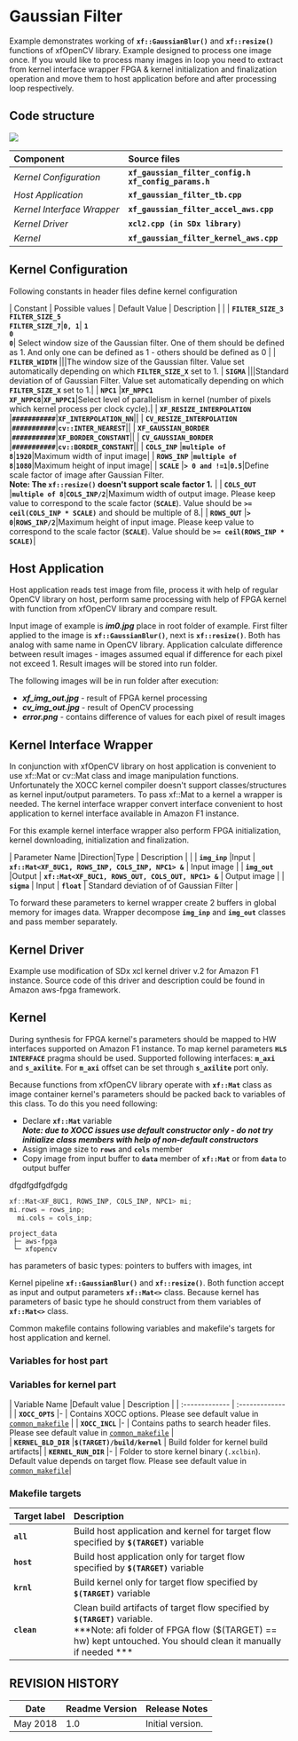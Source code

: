 # Gaussian Filter #

Example demonstrates working of **`xf::GaussianBlur()`** and **`xf::resize()`** functions of xfOpenCV library. Example designed to process one image once. If you would like to process many images in loop you need to extract from kernel interface wrapper FPGA & kernel initialization and finalization operation and move them to host application before and after processing loop respectively.

## Code structure ##

![](./../Code_Structure.png)

| Component | Source files |
| :--- | :--- |
| *Kernel&nbsp;Configuration*          |**`xf_gaussian_filter_config.h`**<br/>**`xf_config_params.h`**|
| *Host&nbsp;Application*              |**`xf_gaussian_filter_tb.cpp`**|
| *Kernel&nbsp;Interface&nbsp;Wrapper* |**`xf_gaussian_filter_accel_aws.cpp`**|
| *Kernel&nbsp;Driver*                 |**`xcl2.cpp (in SDx library)`**|
| *Kernel*                             |**`xf_gaussian_filter_kernel_aws.cpp`**|

## Kernel Configuration #

Following constants in header files define kernel configuration

| Constant | Possible values | Default Value | Description |
|
| **`FILTER_SIZE_3`**<br/>**`FILTER_SIZE_5`**<br/>**`FILTER_SIZE_7`**|**`0, 1`**| **`1`**<br/>**`0`**<br/>**`0`**| Select window size of the Gaussian filter. One of them should be defined as 1. And only one can be defined as 1 - others should be defined as 0 |
| **`FILTER_WIDTH`**            |||The window size of the Gaussian filter. Value set automatically depending on which **`FILTER_SIZE_X`** set to 1. 
| **`SIGMA`**                   |||Standard deviation of of Gaussian Filter. Value set automatically depending on which **`FILTER_SIZE_X`** set to 1.|
| **`NPC1`**                    |**`XF_NPPC1`**<br/>**`XF_NPPC8`**|**`XF_NPPC1`**|Select level of parallelism in kernel (number of pixels which kernel process per clock cycle).|
| **`XF_RESIZE_INTERPOLATION`** |**`###########`**|**`XF_INTERPOLATION_NN`**||
| **`CV_RESIZE_INTERPOLATION`** |**`###########`**|**`cv::INTER_NEAREST`**||
| **`XF_GAUSSIAN_BORDER`**      |**`###########`**|**`XF_BORDER_CONSTANT`**||
| **`CV_GAUSSIAN_BORDER`**      |**`###########`**|**`cv::BORDER_CONSTANT`**||
| **`COLS_INP`**                |**`multiple of 8`**|**`1920`**|Maximum width  of input image|
| **`ROWS_INP`**                |**`multiple of 8`**|**`1080`**|Maximum height of input image|
| **`SCALE`**                   |**`> 0 and !=1`**|**`0.5`**|Define scale factor of image after Gaussian Filter.<br/>**Note: The **`xf::resize()`** doesn't support scale factor 1.**  |
| **`COLS_OUT`**                |**`multiple of 8`**|**`COLS_INP/2`**|Maximum width of output image. Please keep value to correspond to the scale factor (**`SCALE`**). Value should be **`>= ceil(COLS_INP * SCALE)`** and should be multiple of 8.|
| **`ROWS_OUT`**                |**`> 0`**|**`ROWS_INP/2`**|Maximum height of input image. Please keep value to correspond to the scale factor (**`SCALE`**). Value should be **`>= ceil(ROWS_INP * SCALE)`**|

## Host Application ##
Host application reads test image from file, process it with help of regular OpenCV library on host, perform same processing with help of FPGA kernel with function from xfOpenCV library and compare result.

Input image of example is ***im0.jpg*** place in root folder of example. First filter applied to the image is **`xf::GaussianBlur()`**, next is **`xf::resize()`**. Both has analog with same name in OpenCV library. Application calculate difference between result images - images assumed equal if difference for each pixel not exceed 1. Result images will be stored into run folder. 

The following images will be in run folder after execution:

- ***xf_img_out.jpg*** - result of FPGA kernel processing
- ***cv_img_out.jpg*** - result of OpenCV processing
- ***error.png*** - contains difference of values for each pixel of result images


## Kernel Interface Wrapper ##

In conjunction with xfOpenCV library on host application is convenient to use xf::Mat or cv::Mat class and image manipulation functions. Unfortunately the XOCC kernel compiler doesn't support classes/structures as kernel input/output parameters. To pass xf::Mat to a kernel a wrapper is needed. The kernel interface wrapper convert interface convenient to host application to kernel interface available in Amazon F1 instance.

For this example kernel interface wrapper also perform FPGA initialization, kernel downloading, initialization and finalization.


| Parameter&nbsp;Name |Direction|Type | Description |
|
| **`img_inp`** |Input  | **`xf::Mat<XF_8UC1, ROWS_INP, COLS_INP, NPC1> &`** | Input image |
| **`img_out`** |Output | **`xf::Mat<XF_8UC1, ROWS_OUT, COLS_OUT, NPC1> &`** | Output image |
| **`sigma`**   | Input | **`float`**                                      | Standard deviation of of Gaussian Filter |

To forward these parameters to kernel wrapper create 2 buffers in global memory for images data. Wrapper decompose **`img_inp`** and **`img_out`** classes and pass member separately.


## Kernel Driver ###

Example use modification of SDx xcl kernel driver v.2 for Amazon F1 instance. Source code of this driver and description could be found in Amazon aws-fpga framework.

## Kernel ##

During synthesis for FPGA kernel's parameters should be mapped to HW interfaces supported on Amazon F1 instance. To map kernel parameters **`HLS INTERFACE`** pragma should be used. Supported following interfaces: **`m_axi`** and **`s_axilite`**. For **`m_axi`** offset can be set through **`s_axilite`** port only.

Because functions from xfOpenCV library operate with **`xf::Mat`** class as image container kernel's parameters should be packed back to variables of this class. To do this you need following: 

- Declare **`xf::Mat`** variable <br/> ***Note: due to XOCC issues use default constructor only - do not try initialize class members with help of non-default constructors***
- Assign image size to **`rows`** and **`cols`** member
- Copy image from input buffer to **`data`** member of **`xf::Mat`** or from **`data`** to output buffer

dfgdfgdfgdfgdg

```cpp
xf::Mat<XF_8UC1, ROWS_INP, COLS_INP, NPC1> mi;
mi.rows = rows_inp;
  mi.cols = cols_inp;
```


```
project_data
 ├─ aws-fpga
 └─ xfopencv
```



has parameters of basic types: pointers to buffers with images, int

Kernel pipeline **`xf::GaussianBlur()`** and **`xf::resize()`**. Both function accept as input and output parameters **`xf::Mat<>`** class. Because kernel has parameters of basic type he should construct from them variables of **`xf::Mat<>`** class. 


Common makefile contains following variables and makefile's targets for host application and kernel. 





### Variables for host part ###
 

### Variables for kernel part ###

| Variable&nbsp;Name |Default value | Description |
| :------------- | :------------- |
| **`XOCC_OPTS`**         |-                              | Contains XOCC options. Please see default value in [`common_makefile`](../common_makefile) |
| **`XOCC_INCL`**         |-                              | Contains paths to search header files. Please see default value in [`common_makefile`](../common_makefile) |   
| **`KERNEL_BLD_DIR`**    |**`$(TARGET)/build/kernel`**   | Build folder for kernel build artifacts|
| **`KERNEL_RUN_DIR`**    |-                              | Folder to store kernel binary (`.xclbin`). Default value depends on target flow. Please see default value in [`common_makefile`](../common_makefile)|


### Makefile targets ###

| Target&nbsp;label | Description |
| :------------- | :------------- |
| **`all`**      | Build host application and kernel for target flow specified by **`$(TARGET)`** variable |
| **`host`**     | Build host application only for target flow specified by **`$(TARGET)`** variable |   
| **`krnl`**     | Build kernel only for target flow specified by **`$(TARGET)`** variable |   
| **`clean`**    | Clean build artifacts of target flow specified by **`$(TARGET)`** variable. <br/>***Note: afi folder of FPGA flow ($(TARGET) == hw) kept untouched. You should clean it manually if needed *** |   



## REVISION HISTORY

Date      | Readme Version | Release Notes
--------  |----------------|-------------------------
May 2018  | 1.0            | Initial version.
